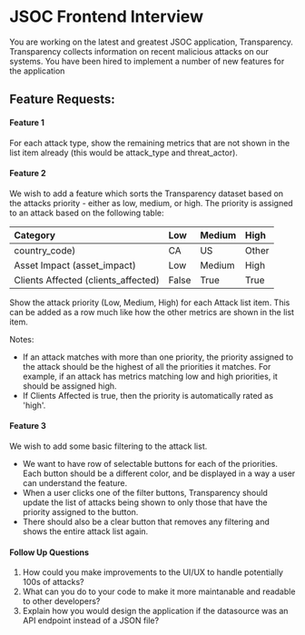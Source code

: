 # JSOC Frontend Interview

You are working on the latest and greatest JSOC application, Transparency. Transparency collects information on recent malicious attacks on our systems. You have been hired to implement a number of new features for the application

## Feature Requests:

#### Feature 1

For each attack type, show the remaining metrics that are not shown in the list item already (this would be attack_type and threat_actor).

#### Feature 2

We wish to add a feature which sorts the Transparency dataset based on the attacks priority - either as low, medium, or high. The priority is assigned to an attack based on the following table:

| Category                            | Low   | Medium | High  |
| :---------------------------------- | :---- | :----- | :---- |
| country_code)                       | CA    | US     | Other |
| Asset Impact (asset_impact)         | Low   | Medium | High  |
| Clients Affected (clients_affected) | False | True   | True  |

Show the attack priority (Low, Medium, High) for each Attack list item. This can be added as a row much like how the other metrics are shown in the list item.

Notes:

- If an attack matches with more than one priority, the priority assigned to the attack should be the highest of all the priorities it matches. For example, if an attack has metrics matching low and high priorities, it should be assigned high.
- If Clients Affected is true, then the priority is automatically rated as 'high'.

#### Feature 3

We wish to add some basic filtering to the attack list.

- We want to have row of selectable buttons for each of the priorities. Each button should be a different color, and be displayed in a way a user can understand the feature.
- When a user clicks one of the filter buttons, Transparency should update the list of attacks being shown to only those that have the priority assigned to the button.
- There should also be a clear button that removes any filtering and shows the entire attack list again.

#### Follow Up Questions

1. How could you make improvements to the UI/UX to handle potentially 100s of attacks?
2. What can you do to your code to make it more maintanable and readable to other developers?
3. Explain how you would design the application if the datasource was an API endpoint instead of a JSON file?

